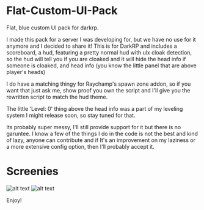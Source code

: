 # Flat-Custom-UI-Pack
Flat, blue custom UI pack for darkrp.

I made this pack for a server I was developing for, but we have no use for it anymore and I decided to share it!
This is for DarkRP and includes a scoreboard, a hud, featuring a pretty normal hud with ulx cloak detection, so the hud will tell you if you are cloaked and it will hide the head info if someone is cloaked, and head info (you know the little panel that are above player's heads)

I do have a matching thingy for Raychamp's spawn zone addon, so if you want that just ask me, show proof you own the script and I'll give you the rewritten script to match the hud theme.

The little 'Level: 0' thing above the head info was a part of my leveling system I might release soon, so stay tuned for that.

Its probably super messy, I'll still provide support for it but there is no garuntee. I know a few of the things I do in the code
is not the best and kind of lazy, anyone can contribute and if It's an improvement on my laziness or a more extensive config
option, then I'll probably accept it.

# Screenies

![alt text](http://i.imgur.com/nMlFQBy.jpg "HUD, and headinfo")
![alt text](http://i.imgur.com/93t2iEm.jpg "Scoreboard")

Enjoy!
